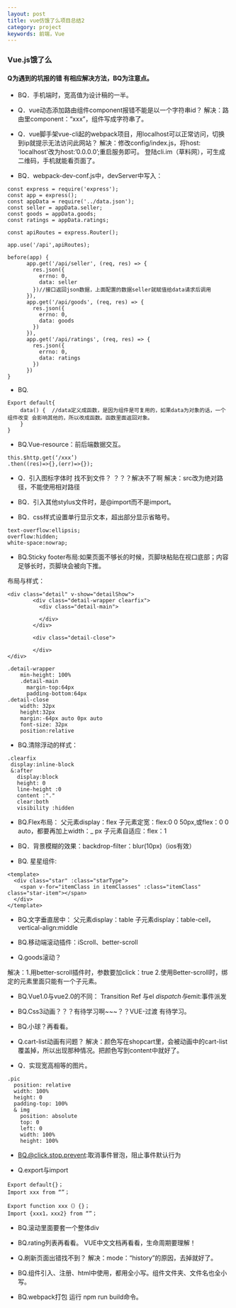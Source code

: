 ```yaml
---
layout: post
title: vue仿饿了么项目总结2
category: project
keywords: 前端，Vue
---
```


### Vue.js饿了么
#### Q为遇到的坑报的错 有相应解决方法，BQ为注意点。

- BQ．手机端时，宽高值为设计稿的一半。 
- Q．vue动态添加路由组件component报错不能是以一个字符串id？
解决：路由里component：“xxx”，组件写成字符串了。

- Q．vue脚手架vue-cli起的webpack项目，用localhost可以正常访问，切换到ip就提示无法访问此网站？
解决：修改config/index.js，将host: 'localhost'改为host:’0.0.0.0’;重启服务即可。
登陆cli.im（草料网），可生成二维码，手机就能看页面了。

- BQ．webpack-dev-conf.js中，devServer中写入：

```
const express = require('express');
const app = express();
const appData = require('../data.json');
const seller = appData.seller;
const goods = appData.goods;
const ratings = appData.ratings;

const apiRoutes = express.Router();

app.use('/api',apiRoutes);

before(app) {
      app.get('/api/seller', (req, res) => {
        res.json({
          errno: 0,
          data: seller
        })//接口返回json数据，上面配置的数据seller就赋值给data请求后调用
      }),
      app.get('/api/goods', (req, res) => {
        res.json({
          errno: 0,
          data: goods
        })
      }),
      app.get('/api/ratings', (req, res) => {
        res.json({
          errno: 0,
          data: ratings
        })
      })
}
```
 
- BQ.
```
Export default{
    data() {  //data定义成函数，是因为组件是可复用的，如果data为对象的话，一个组件改变 会影响其他的，所以改成函数。函数里面返回对象。
    }
}
```

- BQ.Vue-resource：前后端数据交互。
```
this.$http.get(‘/xxx’) 
.then((res)=>{},(err)=>{});
```
- Q．引入图标字体时 找不到文件？ ？？？解决不了啊
解决：src改为绝对路径，不能使用相对路径
 
- BQ．引入其他stylus文件时，是@import而不是import。 
 
- BQ．css样式设置单行显示文本，超出部分显示省略号。
 ```
 text-overflow:ellipsis;
 overflow:hidden;
 white-space:nowrap;
 ```

- BQ.Sticky footer布局:如果页面不够长的时候，页脚块粘贴在视口底部；内容足够长时，页脚块会被向下推。
 
布局与样式：

```
<div class="detail" v-show="detailShow">
        <div class="detail-wrapper clearfix">
          <div class="detail-main">
           
          </div>
        </div>

        <div class="detail-close">
          
        </div>
</div>

.detail-wrapper
    min-height: 100%
    .detail-main
      margin-top:64px
      padding-bottom:64px
.detail-close
    width: 32px
    height:32px
    margin:-64px auto 0px auto
    font-size: 32px
    position:relative
```

- BQ.清除浮动的样式：
 ```
 .clearfix
  display:inline-block
  &:after
    display:block
    height: 0
    line-height :0
    content :"."
    clear:both
    visibility :hidden
 ```

- BQ.Flex布局：
父元素display：flex
子元素定宽：flex:0 0 50px,或flex：0 0 auto，都要再加上width：_ px
子元素自适应：flex：1
 

- BQ．背景模糊的效果：backdrop-filter：blur(10px)（ios有效）
 
 
- BQ. 星星组件:

```
<template>
  <div class="star" :class="starType">
    <span v-for="itemClass in itemClasses" :class="itemClass" class="star-item"></span>
  </div>
</template>
```

- BQ.文字垂直居中：
父元素display：table
子元素display：table-cell，vertical-align:middle

- BQ.移动端滚动插件：iScroll、better-scroll

- Q.goods滚动？

解决：1.用better-scroll插件时，参数要加click：true
2.使用Better-scroll时，绑定的元素里面只能有一个子元素。

- BQ.Vue1.0与vue2.0的不同：
Transition
Ref 与el
$dispatch与$emit:事件派发

- BQ.Css3动画？？？有待学习啊~~~？？VUE-过渡 有待学习。
- BQ.小球？再看看。
 
- Q.cart-list动画有问题？
解决：颜色写在shopcart里，会被动画中的cart-list覆盖掉，所以出现那种情况。把颜色写到content中就好了。

- Q．实现宽高相等的图片。

```
.pic
  position: relative
  width: 100%
  height: 0
  padding-top: 100%
  & img
    position: absolute
    top: 0
    left: 0
    width: 100%
    height: 100%
```
 

- BQ.@click.stop.prevent:取消事件冒泡，阻止事件默认行为

- Q.export与import

```
Export default{}；
Import xxx from “”；

Export function xxx（）{}；
Import {xxx1，xxx2} from “”；
```
 

- BQ.滚动里面要套一个整体div

- BQ.rating列表再看看。
VUE中文文档再看看，生命周期要理解！

- Q.刷新页面出错找不到？
解决：mode：“history”的原因，去掉就好了。
 
- BQ.组件引入、注册、html中使用，都用全小写。组件文件夹、文件名也全小写。

- BQ.webpack打包 
运行 npm run build命令。 
